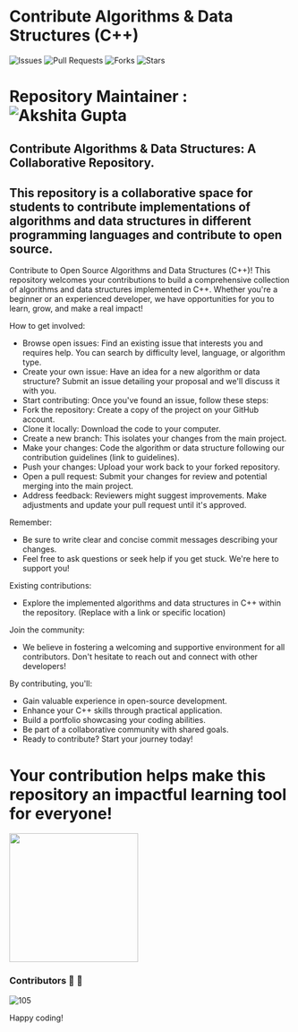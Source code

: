 # Contribute Algorithms & Data Structures (C++)

![Issues](https://img.shields.io/github/issues/akshitagit/CPP)
![Pull Requests](https://img.shields.io/github/issues-pr/akshitagit/CPP)
![Forks](https://img.shields.io/github/forks/akshitagit/CPP)
![Stars](https://img.shields.io/github/stars/akshitagit/CPP)


# Repository Maintainer : ![Akshita Gupta](https://github.com/akshitagupta15june)

## Contribute Algorithms & Data Structures: A Collaborative Repository.

## This repository is a collaborative space for students to contribute implementations of algorithms and data structures in different programming languages and contribute to open source.

Contribute to Open Source Algorithms and Data Structures (C++)!
    This repository welcomes your contributions to build a comprehensive collection of algorithms and data structures implemented in C++. Whether you're a beginner or an experienced developer, we have opportunities for you to learn, grow, and make a real impact!


How to get involved:

* Browse open issues: Find an existing issue that interests you and requires help. You can search by difficulty level, language, or algorithm type.
* Create your own issue: Have an idea for a new algorithm or data structure? Submit an issue detailing your proposal and we'll discuss it with you.
* Start contributing: Once you've found an issue, follow these steps:
* Fork the repository: Create a copy of the project on your GitHub account.
* Clone it locally: Download the code to your computer.
* Create a new branch: This isolates your changes from the main project.
* Make your changes: Code the algorithm or data structure following our contribution guidelines (link to guidelines).
* Push your changes: Upload your work back to your forked repository.
* Open a pull request: Submit your changes for review and potential merging into the main project.
* Address feedback: Reviewers might suggest improvements. Make adjustments and update your pull request until it's approved.

Remember:
* Be sure to write clear and concise commit messages describing your changes.
* Feel free to ask questions or seek help if you get stuck. We're here to support you!

Existing contributions:
* Explore the implemented algorithms and data structures in C++ within the repository. (Replace with a link or specific location)

Join the community:
* We believe in fostering a welcoming and supportive environment for all contributors. Don't hesitate to reach out and connect with other developers!

By contributing, you'll:
* Gain valuable experience in open-source development.
* Enhance your C++ skills through practical application.
* Build a portfolio showcasing your coding abilities.
* Be part of a collaborative community with shared goals.
* Ready to contribute? Start your journey today!


# Your contribution helps make this repository an impactful learning tool for everyone!




<img src="https://github.com/akshitagit/CPP/blob/master/trend.jpeg" width="230px">




### Contributors :pray: :dizzy:
![105](https://contributors-img.web.app/image?repo=akshitagit/CPP)


Happy coding!
